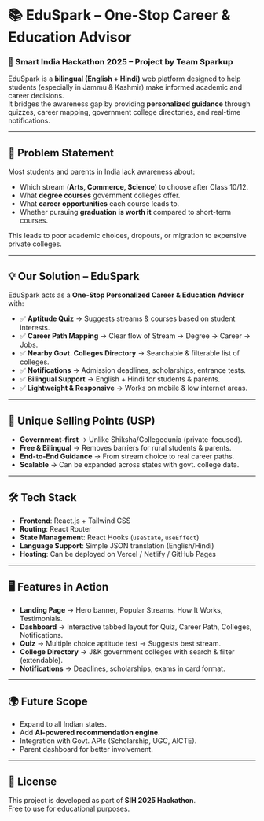 # 📚 EduSpark – One-Stop Career & Education Advisor  

### 🌟 Smart India Hackathon 2025 – Project by Team Sparkup  

EduSpark is a **bilingual (English + Hindi)** web platform designed to help students (especially in Jammu & Kashmir) make informed academic and career decisions.  
It bridges the awareness gap by providing **personalized guidance** through quizzes, career mapping, government college directories, and real-time notifications.  

---

## 🚀 Problem Statement  

Most students and parents in India lack awareness about:  
- Which stream (**Arts, Commerce, Science**) to choose after Class 10/12.  
- What **degree courses** government colleges offer.  
- What **career opportunities** each course leads to.  
- Whether pursuing **graduation is worth it** compared to short-term courses.  

This leads to poor academic choices, dropouts, or migration to expensive private colleges.  

---

## 💡 Our Solution – EduSpark  

EduSpark acts as a **One-Stop Personalized Career & Education Advisor** with:  
- ✅ **Aptitude Quiz** → Suggests streams & courses based on student interests.  
- ✅ **Career Path Mapping** → Clear flow of Stream → Degree → Career → Jobs.  
- ✅ **Nearby Govt. Colleges Directory** → Searchable & filterable list of colleges.  
- ✅ **Notifications** → Admission deadlines, scholarships, entrance tests.  
- ✅ **Bilingual Support** → English + Hindi for students & parents.  
- ✅ **Lightweight & Responsive** → Works on mobile & low internet areas.  

---

## 🎯 Unique Selling Points (USP)  

- **Government-first** → Unlike Shiksha/Collegedunia (private-focused).  
- **Free & Bilingual** → Removes barriers for rural students & parents.  
- **End-to-End Guidance** → From stream choice to real career paths.  
- **Scalable** → Can be expanded across states with govt. college data.  

---

## 🛠️ Tech Stack  

- **Frontend**: React.js + Tailwind CSS  
- **Routing**: React Router  
- **State Management**: React Hooks (`useState`, `useEffect`)  
- **Language Support**: Simple JSON translation (English/Hindi)  
- **Hosting**: Can be deployed on Vercel / Netlify / GitHub Pages  

---

## 🖥️ Features in Action  

- **Landing Page** → Hero banner, Popular Streams, How It Works, Testimonials.  
- **Dashboard** → Interactive tabbed layout for Quiz, Career Path, Colleges, Notifications.  
- **Quiz** → Multiple choice aptitude test → Suggests best stream.  
- **College Directory** → J&K government colleges with search & filter (extendable).  
- **Notifications** → Deadlines, scholarships, exams in card format.  

---

## 🌍 Future Scope  

- Expand to all Indian states.  
- Add **AI-powered recommendation engine**.  
- Integration with Govt. APIs (Scholarship, UGC, AICTE).  
- Parent dashboard for better involvement.  

---

## 📜 License  

This project is developed as part of **SIH 2025 Hackathon**.  
Free to use for educational purposes.  
